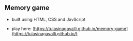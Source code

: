 ## Memory game

- built using HTML, CSS and JavScript

- play here: [https://tulasinagavalli.github.io/memory-game](https://tulasinagavalli.github.io/)